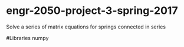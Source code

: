 # engr-2050-project-3-spring-2017
Solve a series of matrix equations for springs connected in series

#Libraries
numpy
